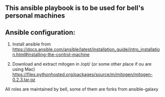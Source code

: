 This ansible playbook is to be used for bell's personal machines
----------------------------------------------------

## Ansible configuration:
1. Install ansible from
https://docs.ansible.com/ansible/latest/installation_guide/intro_installation.html#installing-the-control-machine

2. Download and extract mitogen in /opt/ (or some other place if ou are using Mac)
https://files.pythonhosted.org/packages/source/m/mitogen/mitogen-0.2.3.tar.gz

All roles are maintained by bell, some of them are forks from ansible-galaxy

